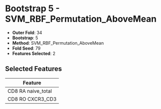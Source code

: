 # Bootstrap 5 - SVM_RBF_Permutation_AboveMean

- **Outer Fold**: 34
- **Bootstrap**: 5
- **Method**: SVM_RBF_Permutation_AboveMean
- **Fold Seed**: 79
- **Features Selected**: 2

## Selected Features

| Feature |
|---------|
| CD8 RA naive_total |
| CD8 RO CXCR3_CD3 |
